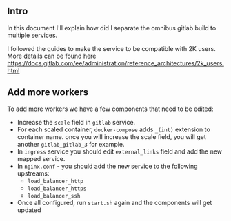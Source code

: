 ## Intro
In this document I'll explain how did I separate the omnibus gitlab build
to multiple services.

I followed the guides to make the service to be compatible with 2K users.
More details can be found here https://docs.gitlab.com/ee/administration/reference_architectures/2k_users.html


## Add more workers
To add more workers we have a few components that need to be edited:
* Increase the `scale` field in `gitlab` service.
* For each scaled container, `docker-compose` adds `_(int)` extension to container name.
  once you will increase the scale field, you will get another `gitlab_gitlab_3` for example.
* In `ingress` service you should edit `external_links` field and add the new mapped service.
* In `nginx.conf` - you should add the new service to the following upstreams:
    * `load_balancer_http`
    * `load_balancer_https`
    * `load_balancer_ssh`
* Once all configured, run `start.sh` again and the components will get updated
